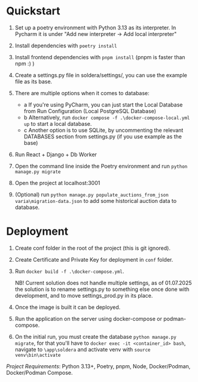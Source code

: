 # Quickstart

1. Set up a poetry environment with Python 3.13 as its interpreter. In Pycharm it is under "Add new interpreter -> Add
   local interpreter"
2. Install dependencies with `poetry install`
3. Install frontend dependencies with `pnpm install` (pnpm is faster than npm :) )
4. Create a settings.py file in soldera/settings/, you can use the example file as its base.

5. There are multiple options when it comes to database:
    - a If you're using PyCharm, you can just start the Local Database from Run Configuration (Local PostgreSQL
      Database)
    - b Alternatively, run `docker compose -f .\docker-compose-local.yml up` to start a local database.
    - c Another option is to use SQLite, by uncommenting the relevant DATABASES section from settings.py (if you use
      example as the base)

6. Run React + Django + Db Worker
7. Open the command line inside the Poetry environment and run `python manage.py migrate`
8. Open the project at localhost:3001
9. (Optional) run `python manage.py populate_auctions_from_json varia\migration-data.json` to add some historical
   auction data to database.

# Deployment

1. Create conf folder in the root of the project (this is git ignored).
2. Create Certificate and Private Key for deployment in `conf` folder.
4. Run `docker build -f .\docker-compose.yml`.

   NB! Current solution does not handle multiple settings, as of 01.07.2025 the solution is to rename settings.py to
   something else once done with development,
   and to move settings_prod.py in its place.

5. Once the image is built it can be deployed.
6. Run the application on the server using docker-compose or podman-compose.
7. On the initial run, you must create the database `python manage.py migrate`, for that you'll have to
   `docker exec -it <container_id> bash`, navigate to `\app\soldera` and activate venv with `source venv\bin\activate`

*Project Requirements*: Python 3.13+, Poetry, pnpm, Node, Docker/Podman, Docker/Podman Compose.
